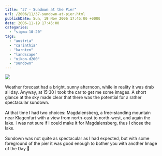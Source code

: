 ```yaml
---
title: "37 - Sundown at the Pier"
url: /2006/11/37-sundown-at-pier.html
publishDate: Sun, 19 Nov 2006 17:45:00 +0000
date: 2006-11-19 17:45:00
categories: 
  - "sigma-10-20"
tags: 
  - "austria"
  - "carinthia"
  - "karnten"
  - "landscape"
  - "nikon-d200"
  - "sundown"
---
```

<a href="https://d25zfm9zpd7gm5.cloudfront.net/1200x1200/2006/20061119_174818.JPG"><img src="https://d25zfm9zpd7gm5.cloudfront.net/0600x0600/2006/20061119_174818.JPG"/></a><br/><br/>Weather forecast had a bright, sunny afternoon, while in reality it was drab all day. Anyway, at 15:30 I took the car to get me some images. A short glance at the sky made clear that there was the potential for a rather spectacular sundown. <br/><br/>At that time I had two choices: Magdalensberg, a free-standing mountain near Klagenfurt with a view from north-east to north-west, and again the lake. I was not sure if I could make it for Magdalensberg, thus I chose the lake.<br/><br/>Sundown was not quite as spectacular as I had expected, but with some foreground of the pier it was good enough to bother you with another Image of the Day 🙂
